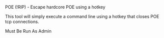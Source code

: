 POE (!RIP) - Escape hardcore POE using a hotkey

This tool will simply execute a command line using a hotkey that closes POE tcp connections. 

Must Be Run As Admin
